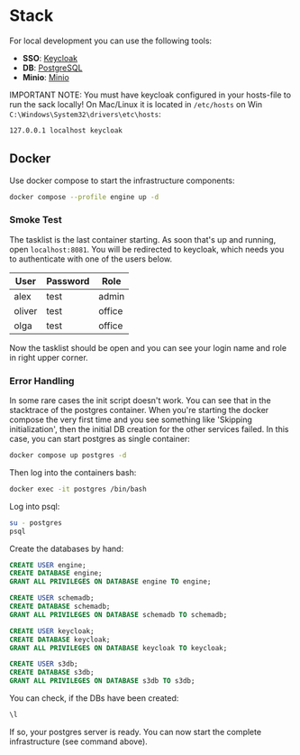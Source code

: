 # Stack

For local development you can use the following tools:

- **SSO**: [Keycloak](https://www.keycloak.org/)
- **DB**: [PostgreSQL](https://www.postgresql.org/)
- **Minio**: [Minio](https://min.io/)

IMPORTANT NOTE: You must have keycloak configured in your hosts-file to run the sack locally!
On Mac/Linux it is located in `/etc/hosts` on Win `C:\Windows\System32\drivers\etc\hosts`:
```bash
127.0.0.1 localhost keycloak
```

## Docker
Use docker compose to start the infrastructure components:

```bash
docker compose --profile engine up -d
```

### Smoke Test
The tasklist is the last container starting. As soon that's up and running, open `localhost:8081`. You will be redirected to keycloak, which needs you to authenticate with one of the users below. 

| User   | Password | Role    |
|--------|----------|---------|
| alex   | test     | admin   |
| oliver | test     | office  |
| olga   | test     | office  |

Now the tasklist should be open and you can see your login name and role in right upper corner.

### Error Handling
In some rare cases the init script doesn't work. You can see that in the stacktrace of the postgres container. When 
you're starting the docker compose the very first time and you see something like 'Skipping initialization', then the
initial DB creation for the other services failed. In this case, you can start postgres as single container:

```bash
docker compose up postgres -d
```

Then log into the containers bash:
```bash
docker exec -it postgres /bin/bash
```

Log into psql:
```bash
su - postgres
psql
```

Create the databases by hand:
```sql
CREATE USER engine;
CREATE DATABASE engine;
GRANT ALL PRIVILEGES ON DATABASE engine TO engine;

CREATE USER schemadb;
CREATE DATABASE schemadb;
GRANT ALL PRIVILEGES ON DATABASE schemadb TO schemadb;

CREATE USER keycloak;
CREATE DATABASE keycloak;
GRANT ALL PRIVILEGES ON DATABASE keycloak TO keycloak;

CREATE USER s3db;
CREATE DATABASE s3db;
GRANT ALL PRIVILEGES ON DATABASE s3db TO s3db;
```

You can check, if the DBs have been created:
```bash
\l
```
If so, your postgres server is ready. You can now start the complete infrastructure (see command above). 